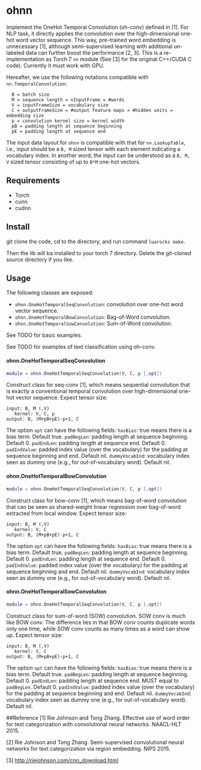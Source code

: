# ohnn

Implement the OneHot Temporal Convolution (oh-conv) defined in [1]. 
For NLP task, it directly applies the convolution over the high-dimensional one-hot word vector sequence.
This way, pre-trained word embedding is unnecessary [1], although semi-supervised learning with additional un-labeled data can further boost the performance [2, 3].
This is a re-implementation as Torch 7 `nn` module (See [3] for the original C++/CUDA C code).
Currently it must work with GPU.

Hereafter, we use the following notations compatible with `nn.TemporalConvolution`:
```
  B = batch size
  M = sequence length = nInputFrame = #words
  V = inputFrameSize = vocabulary size
  C = outputFrameSize = #output feature maps = #hidden units = embedding size
  p = convolution kernel size = kernel width
  pB = padding length at sequence beginning
  pE = padding length at sequence end
```

The input data layout for `ohnn` is compatible with that for `nn.LookupTable`, 
i.e., input should be a `B, M` sized tensor with each element indicating a vocabulary index.
In another word, the input can be understood as a `B, M, V` sized tensor consisting of up to `B*M` one-hot vectors. 

## Requirements
* Torch
* cunn
* cudnn


## Install
git clone the code, cd to the directory, and run command ```luarocks make```.

Then the lib will ba installed to your torch 7 directory. Delete the git-cloned source directory if you like.


## Usage
The following classes are exposed:
* `ohnn.OneHotTemporalSeqConvolution`: convolution over one-hot word vector sequence.
* `ohnn.OneHotTemporalBowConvolution`: Bag-of-Word convolution.
* `ohnn.OneHotTemporalSowConvolution`: Sum-of-Word convolution. 

See TODO for basic examples.

See TODO for examples of text classification using oh-conv.

#### ohnn.OneHotTemporalSeqConvolution
```lua
module = ohnn.OneHotTemporalSeqConvolution(V, C, p [,opt])
```
Construct class for seq-conv [1], which means sequential convolution that is exactly a conventional temporal convolution over high-dimensional one-hot vector sequence. 
Expect tensor size:
```
input: B, M (,V)
   kernel: V, C, p
output: B, (M+pB+pE)-p+1, C
```
The option `opt` can have the following fields:
`hasBias`: true means there is a bias term. Default true.
`padBegLen`: padding length at sequence beginning. Default 0. 
`padEndLen`: padding length at sequence end. Default 0. 
`padIndValue`: padded index value (over the vocabulary) for the padding at sequence beginning and end. Default nil. 
`dummyVocabInd`: vocabulary index seen as dummy one (e.g., for out-of-vocabulary word). Default nil. 

#### ohnn.OneHotTemporalBowConvolution
```lua
module = ohnn.OneHotTemporalSeqConvolution(V, C, p [,opt])
```
Construct class for bow-conv [1], which means bag-of-word convolution that can be seen as shared-weight linear regression over bag-of-word extracted from local window. 
Expect tensor size:
```
input: B, M (,V)
   kernel: V, C
output: B, (M+pB+pE)-p+1, C
```
The option `opt` can have the following fields:
`hasBias`: true means there is a bias term. Default true.
`padBegLen`: padding length at sequence beginning. Default 0. 
`padEndLen`: padding length at sequence end. Default 0. 
`padIndValue`: padded index value (over the vocabulary) for the padding at sequence beginning and end. Default nil. 
`dummyVocabInd`: vocabulary index seen as dummy one (e.g., for out-of-vocabulary word). Default nil. 

#### ohnn.OneHotTemporalSowConvolution
```lua
module = ohnn.OneHotTemporalSeqConvolution(V, C, p [,opt])
```
Construct class for sum-of-word (SOW) convolution. 
SOW conv is much like BOW conv. 
The difference lies in that BOW conv counts duplicate words only one time, while SOW conv counts as many times as a word can show up.
Expect tensor size:
```
input: B, M (,V)
   kernel: V, C
output: B, (M+pB+pE)-p+1, C
```
The option `opt` can have the following fields:
`hasBias`: true means there is a bias term. Default true.
`padBegLen`: padding length at sequence beginning. Default 0. 
`padEndLen`: padding length at sequence end. MUST equal to `padBegLen`. Default 0. 
`padIndValue`: padded index value (over the vocabulary) for the padding at sequence beginning and end. Default nil. 
`dummyVocabInd`: vocabulary index seen as dummy one (e.g., for out-of-vocabulary word). Default nil. 

##Reference
[1] Rie Johnson and Tong Zhang. Effective use of word order for text categorization with convolutional neural networks. NAACL-HLT 2015. 

[2] Rie Johnson and Tong Zhang. Semi-supervised convolutional neural networks for text categorization via region embedding. NIPS 2015.

[3] http://riejohnson.com/cnn_download.html
